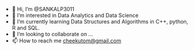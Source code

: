 - 👋 Hi, I’m @SANKALP3011
- 👀 I’m interested in Data Analytics and Data Science
- 🌱 I’m currently learning Data Structures and Algorithms in C++, python, R and SQL.
- 💞️ I’m looking to collaborate on ...
- 📫 How to reach me cheekutom@gmail.com

<!---
SANKALP3011/SANKALP3011 is a ✨ special ✨ repository because its `README.md` (this file) appears on your GitHub profile.
You can click the Preview link to take a look at your changes.
--->
